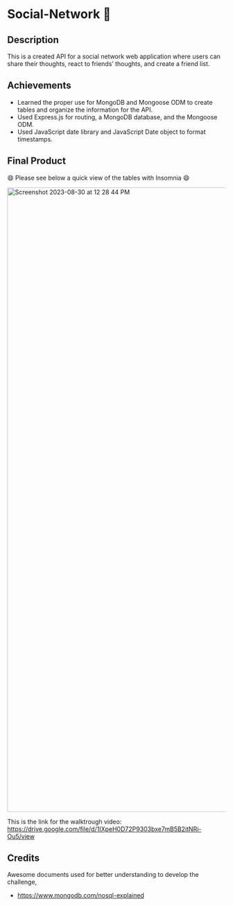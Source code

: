 # Social-Network 👥

## Description

This is a created API for a social network web application where users can share their thoughts, react to friends’ thoughts, and create a friend list. 


## Achievements

- Learned the proper use for MongoDB and Mongoose ODM to create tables and organize the information for the API.
- Used Express.js for routing, a MongoDB database, and the Mongoose ODM.
- Used JavaScript date library and JavaScript Date object to format timestamps.
  

## Final Product
 
😄 Please see below a quick view of the tables with Insomnia 😄 

<img width="1440" alt="Screenshot 2023-08-30 at 12 28 44 PM" src="https://github.com/HeiRiv/Social-Network/assets/128196586/62fa0ed3-5884-49fc-a15a-0aa115acab6a">


This is the link for the walktrough video: https://drive.google.com/file/d/1IXpeH0D72P9303bxe7mB5B2itNRi-Ou5/view

## Credits 

Awesome documents used for better understanding to develop the challenge,

- https://www.mongodb.com/nosql-explained

